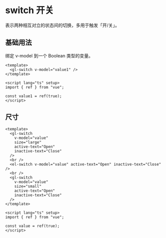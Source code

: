 # switch 开关

表示两种相互对立的状态间的切换，多用于触发「开/关」。

## 基础用法

绑定 v-model 到一个 Boolean 类型的变量。

<script setup>
import { ref } from 'vue'

const value1 = ref(true)

const value3 = ref(true);
const value4 = ref(false);
const value5 = ref(false);
</script>

<gl-switch v-model="value1" />

```vue
<template>
  <gl-switch v-model="value1" />
</template>

<script lang="ts" setup>
import { ref } from "vue";

const value1 = ref(true);
</script>
```

## 尺寸

<div>
    <gl-switch  v-model="value" size="small" active-text="Open"
    inactive-text="Close"></gl-switch>
</div>
<div>
    <gl-switch  v-model="value" active-text="Open"
    inactive-text="Close"/>
</div>
<div>
    <gl-switch  v-model="value" size="large" active-text="Open"
    inactive-text="Close"/>
</div>

```vue
<template>
  <gl-switch
    v-model="value"
    size="large"
    active-text="Open"
    inactive-text="Close"
  />
  <br />
  <el-switch v-model="value" active-text="Open" inactive-text="Close" />
  <br />
  <gl-switch
    v-model="value"
    size="small"
    active-text="Open"
    inactive-text="Close"
  />
</template>

<script lang="ts" setup>
import { ref } from "vue";

const value = ref(true);
</script>
```
